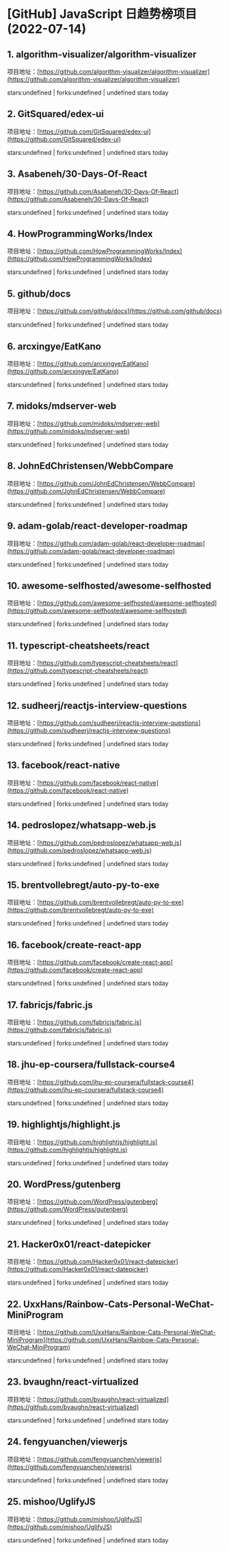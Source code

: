 # [GitHub] JavaScript 日趋势榜项目(2022-07-14)

## 1. algorithm-visualizer/algorithm-visualizer 

项目地址：[https://github.com/algorithm-visualizer/algorithm-visualizer](https://github.com/algorithm-visualizer/algorithm-visualizer)

stars:undefined | forks:undefined | undefined stars today 



## 2. GitSquared/edex-ui 

项目地址：[https://github.com/GitSquared/edex-ui](https://github.com/GitSquared/edex-ui)

stars:undefined | forks:undefined | undefined stars today 



## 3. Asabeneh/30-Days-Of-React 

项目地址：[https://github.com/Asabeneh/30-Days-Of-React](https://github.com/Asabeneh/30-Days-Of-React)

stars:undefined | forks:undefined | undefined stars today 



## 4. HowProgrammingWorks/Index 

项目地址：[https://github.com/HowProgrammingWorks/Index](https://github.com/HowProgrammingWorks/Index)

stars:undefined | forks:undefined | undefined stars today 



## 5. github/docs 

项目地址：[https://github.com/github/docs](https://github.com/github/docs)

stars:undefined | forks:undefined | undefined stars today 



## 6. arcxingye/EatKano 

项目地址：[https://github.com/arcxingye/EatKano](https://github.com/arcxingye/EatKano)

stars:undefined | forks:undefined | undefined stars today 



## 7. midoks/mdserver-web 

项目地址：[https://github.com/midoks/mdserver-web](https://github.com/midoks/mdserver-web)

stars:undefined | forks:undefined | undefined stars today 



## 8. JohnEdChristensen/WebbCompare 

项目地址：[https://github.com/JohnEdChristensen/WebbCompare](https://github.com/JohnEdChristensen/WebbCompare)

stars:undefined | forks:undefined | undefined stars today 



## 9. adam-golab/react-developer-roadmap 

项目地址：[https://github.com/adam-golab/react-developer-roadmap](https://github.com/adam-golab/react-developer-roadmap)

stars:undefined | forks:undefined | undefined stars today 



## 10. awesome-selfhosted/awesome-selfhosted 

项目地址：[https://github.com/awesome-selfhosted/awesome-selfhosted](https://github.com/awesome-selfhosted/awesome-selfhosted)

stars:undefined | forks:undefined | undefined stars today 



## 11. typescript-cheatsheets/react 

项目地址：[https://github.com/typescript-cheatsheets/react](https://github.com/typescript-cheatsheets/react)

stars:undefined | forks:undefined | undefined stars today 



## 12. sudheerj/reactjs-interview-questions 

项目地址：[https://github.com/sudheerj/reactjs-interview-questions](https://github.com/sudheerj/reactjs-interview-questions)

stars:undefined | forks:undefined | undefined stars today 



## 13. facebook/react-native 

项目地址：[https://github.com/facebook/react-native](https://github.com/facebook/react-native)

stars:undefined | forks:undefined | undefined stars today 



## 14. pedroslopez/whatsapp-web.js 

项目地址：[https://github.com/pedroslopez/whatsapp-web.js](https://github.com/pedroslopez/whatsapp-web.js)

stars:undefined | forks:undefined | undefined stars today 



## 15. brentvollebregt/auto-py-to-exe 

项目地址：[https://github.com/brentvollebregt/auto-py-to-exe](https://github.com/brentvollebregt/auto-py-to-exe)

stars:undefined | forks:undefined | undefined stars today 



## 16. facebook/create-react-app 

项目地址：[https://github.com/facebook/create-react-app](https://github.com/facebook/create-react-app)

stars:undefined | forks:undefined | undefined stars today 



## 17. fabricjs/fabric.js 

项目地址：[https://github.com/fabricjs/fabric.js](https://github.com/fabricjs/fabric.js)

stars:undefined | forks:undefined | undefined stars today 



## 18. jhu-ep-coursera/fullstack-course4 

项目地址：[https://github.com/jhu-ep-coursera/fullstack-course4](https://github.com/jhu-ep-coursera/fullstack-course4)

stars:undefined | forks:undefined | undefined stars today 



## 19. highlightjs/highlight.js 

项目地址：[https://github.com/highlightjs/highlight.js](https://github.com/highlightjs/highlight.js)

stars:undefined | forks:undefined | undefined stars today 



## 20. WordPress/gutenberg 

项目地址：[https://github.com/WordPress/gutenberg](https://github.com/WordPress/gutenberg)

stars:undefined | forks:undefined | undefined stars today 



## 21. Hacker0x01/react-datepicker 

项目地址：[https://github.com/Hacker0x01/react-datepicker](https://github.com/Hacker0x01/react-datepicker)

stars:undefined | forks:undefined | undefined stars today 



## 22. UxxHans/Rainbow-Cats-Personal-WeChat-MiniProgram 

项目地址：[https://github.com/UxxHans/Rainbow-Cats-Personal-WeChat-MiniProgram](https://github.com/UxxHans/Rainbow-Cats-Personal-WeChat-MiniProgram)

stars:undefined | forks:undefined | undefined stars today 



## 23. bvaughn/react-virtualized 

项目地址：[https://github.com/bvaughn/react-virtualized](https://github.com/bvaughn/react-virtualized)

stars:undefined | forks:undefined | undefined stars today 



## 24. fengyuanchen/viewerjs 

项目地址：[https://github.com/fengyuanchen/viewerjs](https://github.com/fengyuanchen/viewerjs)

stars:undefined | forks:undefined | undefined stars today 



## 25. mishoo/UglifyJS 

项目地址：[https://github.com/mishoo/UglifyJS](https://github.com/mishoo/UglifyJS)

stars:undefined | forks:undefined | undefined stars today 



